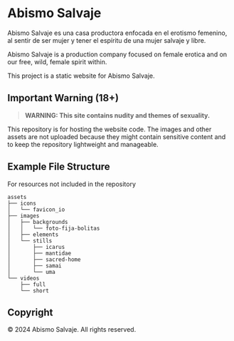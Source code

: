 # Abismo Salvaje

Abismo Salvaje es una casa productora enfocada en el erotismo femenino, al sentir de ser mujer y tener el espíritu de una mujer salvaje y libre.

Abismo Salvaje is a production company focused on female erotica and on our free, wild, female spirit within.

This project is a static website for Abismo Salvaje.

## Important Warning (18+)

> **WARNING: This site contains nudity and themes of sexuality.**

This repository is for hosting the website code. The images and other assets are not uploaded because they might contain sensitive content and to keep the repository lightweight and manageable.

## Example File Structure

For resources not included in the repository

```
assets
├── icons
│   └── favicon_io
├── images
│   ├── backgrounds
│   │   └── foto-fija-bolitas
│   ├── elements
│   └── stills
│       ├── icarus
│       ├── mantidae
│       ├── sacred-home
│       ├── samai
│       └── uma
└── videos
    ├── full
    └── short
```

## Copyright

© 2024 Abismo Salvaje. All rights reserved.
